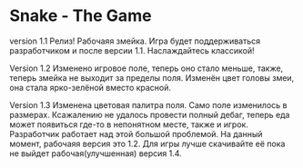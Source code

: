 # Snake - The Game
version 1.1
Релиз!
Рабочаяя змейка. Игра будет поддерживаться разработчиком и после версии 1.1.
Наслаждайтесь классикой!

Version 1.2
Изменено игровое поле, теперь оно стало меньше, также, теперь змейка не выходит за пределы поля.
Изменён цвет головы змеи, она стала ярко-зелёной вместо красной.

Version 1.3
Изменена цветовая палитра поля.
Само поле изменилось в размерах.
Ксажалению не удалось провести полный дебаг, теперь еда может появиться где-то в непонятном месте, также и игрок.
Разработчик работает над этой большой проблемой.
На данный момент, рабочаяя версия это 1.2.
Для игры лучше скачивайте её пока не выйдет рабочая(улучшенная) версия 1.4.
